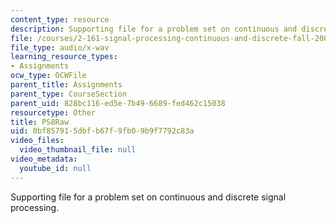 ```yaml
---
content_type: resource
description: Supporting file for a problem set on continuous and discrete signal processing.
file: /courses/2-161-signal-processing-continuous-and-discrete-fall-2008/0bf857915dbfb67f9fb09b9f7792c83a_PS8Raw.wav
file_type: audio/x-wav
learning_resource_types:
- Assignments
ocw_type: OCWFile
parent_title: Assignments
parent_type: CourseSection
parent_uid: 828bc116-ed5e-7b49-6689-fed462c15038
resourcetype: Other
title: PS8Raw
uid: 0bf85791-5dbf-b67f-9fb0-9b9f7792c83a
video_files:
  video_thumbnail_file: null
video_metadata:
  youtube_id: null
---
```

Supporting file for a problem set on continuous and discrete signal processing.

